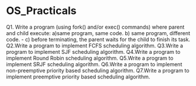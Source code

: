 # OS_Practicals
Q1. Write a program (using fork() and/or exec() commands) where parent and child execute: a)same program, same code. b) same program, different code. - c) before terminating, the parent waits for the child to finish its task.
Q2.Write a program to implement FCFS scheduling algorithm.
Q3.Write a program to implement SJF scheduling algorithm.
Q4.Write a program to implement Round Robin scheduling algorithm.
Q5.Write a program to implement SRJF scheduling algorithm.
Q6.Write a program to implement non-preemptive priority based scheduling algorithm.
Q7.Write a program to implement preemptive priority based scheduling algorithm.
